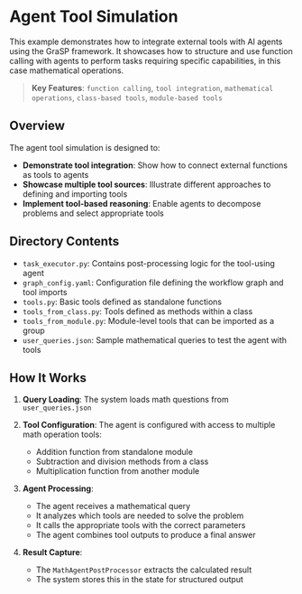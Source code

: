 # Agent Tool Simulation

This example demonstrates how to integrate external tools with AI agents using the GraSP framework. It showcases how to structure and use function calling with agents to perform tasks requiring specific capabilities, in this case mathematical operations.

> **Key Features**:
> `function calling`, `tool integration`, `mathematical operations`, `class-based tools`, `module-based tools`

## Overview

The agent tool simulation is designed to:

- **Demonstrate tool integration**: Show how to connect external functions as tools to agents
- **Showcase multiple tool sources**: Illustrate different approaches to defining and importing tools
- **Implement tool-based reasoning**: Enable agents to decompose problems and select appropriate tools

## Directory Contents

- `task_executor.py`: Contains post-processing logic for the tool-using agent
- `graph_config.yaml`: Configuration file defining the workflow graph and tool imports
- `tools.py`: Basic tools defined as standalone functions
- `tools_from_class.py`: Tools defined as methods within a class
- `tools_from_module.py`: Module-level tools that can be imported as a group
- `user_queries.json`: Sample mathematical queries to test the agent with tools

## How It Works

1. **Query Loading**: The system loads math questions from `user_queries.json`

2. **Tool Configuration**: The agent is configured with access to multiple math operation tools:
   - Addition function from standalone module
   - Subtraction and division methods from a class
   - Multiplication function from another module

3. **Agent Processing**:
   - The agent receives a mathematical query
   - It analyzes which tools are needed to solve the problem
   - It calls the appropriate tools with the correct parameters
   - The agent combines tool outputs to produce a final answer

4. **Result Capture**:
   - The `MathAgentPostProcessor` extracts the calculated result
   - The system stores this in the state for structured output
